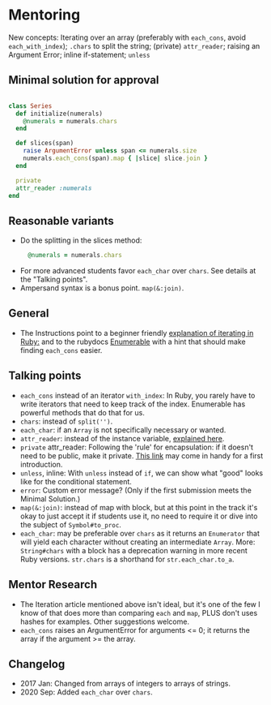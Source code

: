 # Mentoring

New concepts: Iterating over an array (preferably with `each_cons`, avoid `each_with_index`); `.chars` to split the string; (private) `attr_reader`; raising an Argument Error; inline if-statement; `unless` 

## Minimal solution for approval

```ruby

class Series
  def initialize(numerals)
    @numerals = numerals.chars
  end

  def slices(span)
    raise ArgumentError unless span <= numerals.size
    numerals.each_cons(span).map { |slice| slice.join }
  end

  private
  attr_reader :numerals
end
```

## Reasonable variants
- Do the splitting in the slices method: 
  ```ruby
    @numerals = numerals.chars
  ```
- For more advanced students favor `each_char` over `chars`. See details at the "Talking points".
- Ampersand syntax is a bonus point. `map(&:join)`.

## General 
- The Instructions point to a beginner friendly [explanation of iterating in Ruby:](http://jeromedalbert.com/ruby-how-to-iterate-the-right-way/)
and to the rubydocs [Enumerable](https://ruby-doc.org/core/Enumerable.html) with a hint that should make finding `each_cons` easier. 


## Talking points
- `each_cons` instead of an iterator `with_index`: In Ruby, you rarely have to write iterators that need to keep track of the index. Enumerable has powerful methods that do that for us.
- `chars`: instead of `split('')`.
- `each_char`: if an `Array` is not specifically necessary or wanted.
- `attr_reader`: instead of the instance variable, [explained here](https://ivoanjo.me/blog/2017/09/20/why-i-always-use-attr_reader-to-access-instance-variables).
- `private` attr_reader: Following the 'rule' for encapsulation: if it doesn't need to be public, make it private. [This link](http://ruby-for-beginners.rubymonstas.org/writing_classes/state_and_behaviour.html) may come in handy for a first introduction. 
- `unless`, inline: With `unless` instead of `if`, we can show what "good" looks like for the conditional statement.
- `error`: Custom error message? (Only if the first submission meets the Minimal Solution.)
- `map(&:join)`: instead of map with block, but at this point in the track it's okay to just accept it if students use it, no need to require it or dive into the subject of `Symbol#to_proc`.
- `each_char`: may be preferable over `chars` as it returns an `Enumerator` that will yield each character without creating an intermediate `Array`. More: `String#chars` with a block has a deprecation warning in more recent Ruby versions. `str.chars` is a shorthand for `str.each_char.to_a`.

## Mentor Research
- The Iteration article mentioned above isn't ideal, but it's one of the few I know of that does more than comparing `each` and `map`, PLUS don't uses hashes for examples.
Other suggestions welcome.
- `each_cons` raises an ArgumentError for arguments <= 0; it returns the array if the argument >= the array. 

## Changelog
- 2017 Jan: Changed from arrays of integers to arrays of strings.
- 2020 Sep: Added `each_char` over `chars`.
